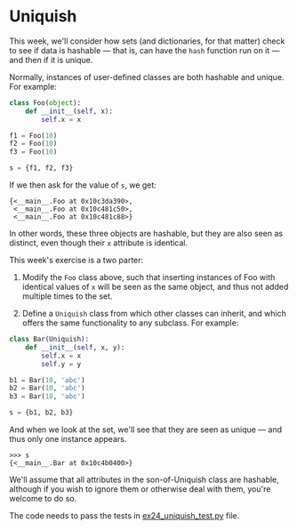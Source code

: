 # Uniquish

This week, we'll consider how sets (and dictionaries, for that matter) check to see if data is hashable — that is, can have the `hash` function run on it — and then if it is unique.

Normally, instances of user-defined classes are both hashable and unique. For example:

```python
class Foo(object):
    def __init__(self, x):
        self.x = x

f1 = Foo(10)
f2 = Foo(10)
f3 = Foo(10)

s = {f1, f2, f3}
```

If we then ask for the value of `s`, we get:

```
{<__main__.Foo at 0x10c3da390>,
 <__main__.Foo at 0x10c481c50>,
 <__main__.Foo at 0x10c481c88>}
```

In other words, these three objects are hashable, but they are also seen as distinct, even though their `x` attribute is identical.

This week's exercise is a two parter:

1. Modify the `Foo` class above, such that inserting instances of Foo with identical values of `x` will be seen as the same object, and thus not added multiple times to the set.

2. Define a `Uniquish` class from which other classes can inherit, and which offers the same functionality to any subclass.  For example:

```python
class Bar(Uniquish):
    def __init__(self, x, y):
        self.x = x
        self.y = y

b1 = Bar(10, 'abc')
b2 = Bar(10, 'abc')
b3 = Bar(10, 'abc')

s = {b1, b2, b3}
```

And when we look at the set, we'll see that they are seen as unique — and thus only one instance appears.

```
>>> s
{<__main__.Bar at 0x10c4b0400>}
```

We'll assume that all attributes in the son-of-Uniquish class are hashable, although if you wish to ignore them or otherwise deal with them, you're welcome to do so.

The code needs to pass the tests in [ex24_uniquish_test.py](ex24_uniquish_test.py) file.
